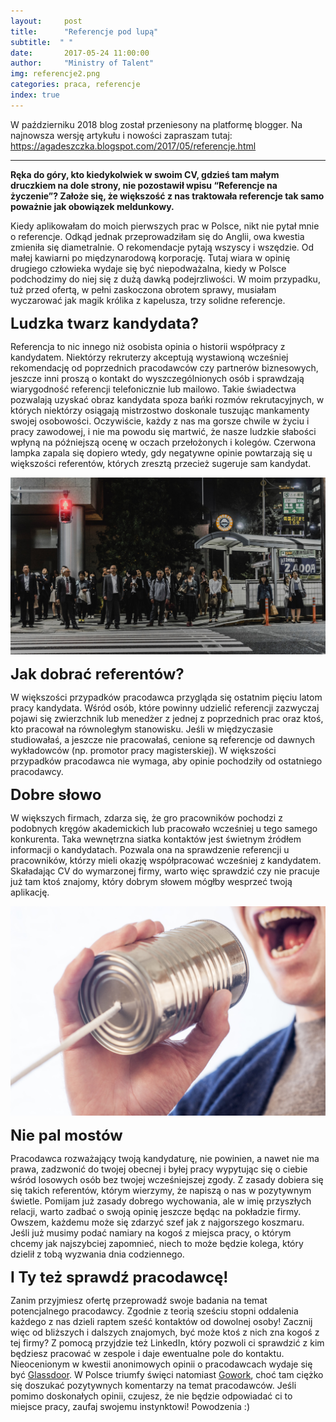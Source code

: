 ```yaml
---
layout:     post
title:      "Referencje pod lupą"
subtitle:  " "
date:       2017-05-24 11:00:00 
author:     "Ministry of Talent"
img: referencje2.png
categories: praca, referencje
index: true
---
```

W październiku 2018 blog został przeniesony na platformę blogger. Na najnowsza wersję artykułu i nowości zapraszam tutaj: 
https://agadeszczka.blogspot.com/2017/05/referencje.html
 
 ______
 
 <b>Ręka do góry, kto kiedykolwiek w swoim CV, gdzieś tam małym druczkiem na dole strony, nie pozostawił wpisu “Referencje na życzenie”? Założe się, że większość z nas traktowała referencje  tak samo poważnie jak obowiązek meldunkowy.</b> 
 
 Kiedy aplikowałam do moich pierwszych prac w Polsce, nikt nie pytał mnie o referencje. Odkąd jednak przeprowadziłam się do Anglii, owa kwestia zmieniła się diametralnie. O rekomendacje pytają wszyscy i wszędzie. Od małej kawiarni po międzynarodową korporację. Tutaj wiara w opinię drugiego człowieka wydaje się być niepodważalna, kiedy w Polsce podchodzimy do niej się z dużą dawką podejrzliwości. W moim przypadku, tuż przed ofertą, w pełni zaskoczona obrotem sprawy, musiałam wyczarować jak magik królika z kapelusza, trzy solidne referencje. 
 
 <b><font size="5,5">Ludzka twarz kandydata?</font></b>

Referencja to nic innego niż osobista opinia o historii współpracy z kandydatem. Niektórzy rekruterzy akceptują wystawioną wcześniej rekomendację od poprzednich pracodawców czy partnerów biznesowych, jeszcze inni proszą o kontakt do wyszczególnionych osób i sprawdzają wiarygodność referencji telefonicznie lub mailowo. Takie świadectwa pozwalają uzyskać obraz kandydata spoza bańki rozmów rekrutacyjnych, w których niektórzy osiągają mistrzostwo doskonale tuszując mankamenty swojej osobowości. Oczywiście, każdy z nas ma gorsze chwile w życiu i pracy zawodowej, i nie ma powodu się martwić, że nasze ludzkie słabości wpłyną na późniejszą ocenę w oczach przełożonych i kolegów. Czerwona lampka zapala się dopiero wtedy, gdy negatywne opinie powtarzają się u większości referentów, których zresztą przecież sugeruje sam kandydat. 

<img src="/images/rsz_stocksnap_v2zjow3v6e.jpg" class="img-responsive" alt="Picture">


<b><font size="5,5">Jak dobrać referentów?</font></b>

W większości przypadków pracodawca przygląda się ostatnim pięciu latom pracy kandydata. Wśród osób, które powinny udzielić referencji zazwyczaj pojawi się zwierzchnik lub menedżer z jednej z poprzednich prac oraz ktoś, kto pracował na równoległym stanowisku. Jeśli w międzyczasie studiowałaś, a jeszcze nie pracowałaś, cenione są referencje od dawnych wykładowców (np. promotor pracy magisterskiej). W większości przypadków pracodawca nie wymaga, aby opinie pochodziły od ostatniego pracodawcy.  

<b><font size="5,5">Dobre słowo</font></b>

W większych firmach, zdarza się, że gro pracowników pochodzi z podobnych kręgów akademickich lub pracowało wcześniej u tego samego konkurenta. Taka wewnętrzna siatka kontaktów jest świetnym źródłem informacji o kandydatach. Pozwala ona na sprawdzenie referencji u pracowników, którzy mieli okazję współpracować wcześniej z kandydatem. Skaładając CV do wymarzonej firmy, warto więc sprawdzić czy nie pracuje już tam ktoś znajomy, który dobrym słowem mógłby wesprzeć twoją aplikację. 

<img src="/images/rsz_stocksnap_56a1c1be07.jpg" class="img-responsive" alt="Picture">

<b><font size="5,5">Nie pal mostów</font></b>

Pracodawca rozważający twoją kandydaturę, nie powinien, a nawet nie ma prawa, zadzwonić do twojej obecnej i byłej pracy wypytując się o ciebie wśród losowych osób bez twojej wcześniejszej zgody. Z zasady dobiera się się takich referentów, którym wierzymy, że napiszą o nas w pozytywnym świetle. Pomijam już zasady dobrego wychowania, ale w imię przyszłych relacji, warto zadbać o swoją opinię jeszcze będąc na pokładzie firmy. Owszem, każdemu może się zdarzyć szef jak z najgorszego koszmaru. Jeśli już musimy podać namiary na kogoś z miejsca pracy, o którym chcemy jak najszybciej zapomnieć, niech to może będzie kolega, który dzielił z tobą wyzwania dnia codziennego. 

<b><font size="5,5">I Ty też sprawdź pracodawcę!</font></b>

Zanim przyjmiesz ofertę przeprowadź swoje badania na temat potencjalnego pracodawcy. Zgodnie z teorią sześciu stopni oddalenia każdego z nas dzieli raptem sześć kontaktów od dowolnej osoby! Zacznij więc od bliższych i dalszych znajomych, być może ktoś z nich zna kogoś z tej firmy? Z pomocą przyjdzie też LinkedIn, który pozwoli ci sprawdzić z kim będziesz pracować w zespole i daje ewentualne pole do kontaktu. Nieocenionym w kwestii anonimowych opinii o pracodawcach wydaje się być <a href="https://www.glassdoor.co.uk/Reviews/index.htm" target="_blank">Glassdoor</a>. W Polsce triumfy święci natomiast  <a href="http://www.gowork.pl/opinie" target="_blank">Gowork</a>, choć tam ciężko się doszukać pozytywnych komentarzy na temat pracodawców. Jeśli pomimo doskonałych opinii, czujesz, że nie będzie odpowiadać ci to miejsce pracy, zaufaj swojemu instynktowi! Powodzenia :)
